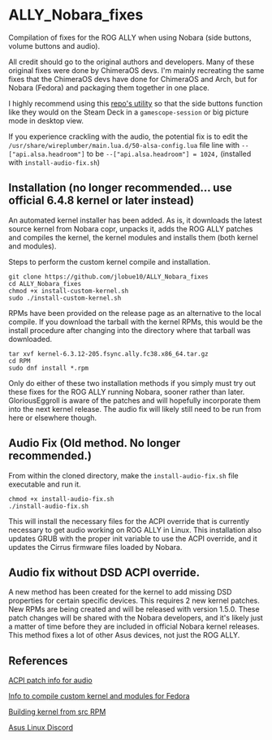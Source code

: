 # ALLY_Nobara_fixes
Compilation of fixes for the ROG ALLY when using Nobara (side buttons, volume buttons and audio).

All credit should go to the original authors and developers. Many of these original fixes were done by ChimeraOS devs. I'm mainly recreating the same fixes that the ChimeraOS devs have done for ChimeraOS and Arch, but for Nobara (Fedora) and packaging them together in one place.

I highly recommend using this [repo's utility](https://github.com/Maclay74/steam-patch) so that the side buttons function like they would on the Steam Deck in a `gamescope-session` or big picture mode in desktop view.

If you experience crackling with the audio, the potential fix is to edit the `/usr/share/wireplumber/main.lua.d/50-alsa-config.lua` file line with `--["api.alsa.headroom"]` to be `--["api.alsa.headroom"] = 1024,` (installed with `install-audio-fix.sh`)

## **Installation (no longer recommended... use official 6.4.8 kernel or later instead)**

An automated kernel installer has been added. As is, it downloads the latest source kernel from Nobara copr, unpacks it, adds the ROG ALLY patches and compiles the kernel, the kernel modules and installs them (both kernel and modules).

Steps to perform the custom kernel compile and installation.

```
git clone https://github.com/jlobue10/ALLY_Nobara_fixes
cd ALLY_Nobara_fixes
chmod +x install-custom-kernel.sh
sudo ./install-custom-kernel.sh
```

RPMs have been provided on the release page as an alternative to the local compile. If you download the tarball with the kernel RPMs, this would be the install procedure after changing into the directory where that tarball was downloaded.

```
tar xvf kernel-6.3.12-205.fsync.ally.fc38.x86_64.tar.gz
cd RPM
sudo dnf install *.rpm
```

Only do either of these two installation methods if you simply must try out these fixes for the ROG ALLY running Nobara, sooner rather than later. GloriousEggroll is aware of the patches and will hopefully incorporate them into the next kernel release. The audio fix will likely still need to be run from here or elsewhere though.

## **Audio Fix (Old method. No longer recommended.)**

From within the cloned directory, make the `install-audio-fix.sh` file executable and run it.

```
chmod +x install-audio-fix.sh
./install-audio-fix.sh
```

This will install the necessary files for the ACPI override that is currently necessary to get audio working on ROG ALLY in Linux. This installation also updates GRUB with the proper init variable to use the ACPI override, and it updates the Cirrus firmware files loaded by Nobara.

## **Audio fix without DSD ACPI override.**

A new method has been created for the kernel to add missing DSD properties for certain specific devices. This requires 2 new kernel patches. New RPMs are being created and will be released with version 1.5.0. These patch changes will be shared with the Nobara developers, and it's likely just a matter of time before they are included in official Nobara kernel releases. This method fixes a lot of other Asus devices, not just the ROG ALLY.

## **References**

[ACPI patch info for audio](https://asus-linux.org/wiki/cirrus-amps/)

[Info to compile custom kernel and modules for Fedora](https://fedoraproject.org/wiki/Building_a_custom_kernel)

[Building kernel from src RPM](https://fedoraproject.org/wiki/Building_a_custom_kernel/Source_RPM)

[Asus Linux Discord](https://discord.gg/4ZKGd7Un5t)
